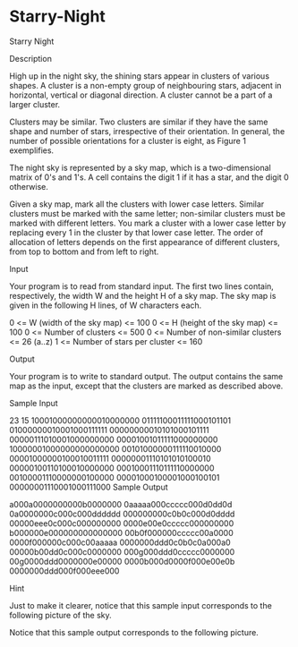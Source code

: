 # Starry-Night

Starry Night

Description

High up in the night sky, the shining stars appear in clusters of various shapes. A cluster is a non-empty group of neighbouring stars, adjacent in horizontal, vertical or diagonal direction. A cluster cannot be a part of a larger cluster. 

Clusters may be similar. Two clusters are similar if they have the same shape and number of stars, irrespective of their orientation. In general, the number of possible orientations for a cluster is eight, as Figure 1 exemplifies. 


The night sky is represented by a sky map, which is a two-dimensional matrix of 0's and 1's. A cell contains the digit 1 if it has a star, and the digit 0 otherwise. 

Given a sky map, mark all the clusters with lower case letters. Similar clusters must be marked with the same letter; non-similar clusters must be marked with different letters. You mark a cluster with a lower case letter by replacing every 1 in the cluster by that lower case letter. The order of allocation of letters depends on the first appearance of different clusters, from top to bottom and from left to right. 

Input

Your program is to read from standard input. The first two lines contain, respectively, the width W and the height H of a sky map. The sky map is given in the following H lines, of W characters each. 

0 <= W (width of the sky map) <= 100 
0 <= H (height of the sky map) <= 100 
0 <= Number of clusters <= 500 
0 <= Number of non-similar clusters <= 26 (a..z) 
1 <= Number of stars per cluster <= 160

Output

Your program is to write to standard output. The output contains the same map as the input, except that the clusters are marked as described above.

Sample Input

23
15
10001000000000010000000
01111100011111000101101
01000000010001000111111
00000000010101000101111
00000111010001000000000
00001001011111000000000
10000001000000000000000
00101000000111110010000
00001000000100010011111
00000001110101010100010
00000100110100010000000
00010001110111110000000
00100001110000000100000
00001000100001000100101
00000001110001000111000
Sample Output

a000a0000000000b0000000
0aaaaa000ccccc000d0dd0d
0a0000000c000c000dddddd
000000000c0b0c000d0dddd
00000eee0c000c000000000
0000e00e0ccccc000000000
b000000e000000000000000
00b0f000000ccccc00a0000
0000f000000c000c00aaaaa
0000000ddd0c0b0c0a000a0
00000b00dd0c000c0000000
000g000ddd0ccccc0000000
00g0000ddd0000000e00000
0000b000d0000f000e00e0b
0000000ddd000f000eee000

Hint

Just to make it clearer, notice that this sample input corresponds to the following picture of the sky. 


Notice that this sample output corresponds to the following picture. 
